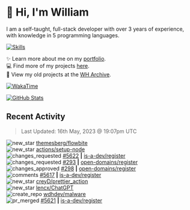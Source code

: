 # 👋 Hi, I'm William
I am a self-taught, full-stack developer with over 3 years of experience, with knowledge in 5 programming languages.

[![Skills](https://skillicons.dev/icons?i=css,cloudflare,discord,bots,docker,express,firebase,git,github,githubactions,html,js,linux,md,mongodb,netlify,nodejs,py,tailwind,ts,vercel,vscode,wordpress,workers)](https://wdh.gg/dev)

✨️ Learn more about me on my [portfolio](https://wdh.gg/dev).
<br>
💻 Find more of my projects [here](https://wdh.gg/github-org).
<br>
📁 View my old projects at the [WH Archive](https://wdh.gg/github-archive).

[![WakaTime](https://wakatime.com/badge/user/817e29c1-e1ac-4adc-936b-37bfa447c165.svg?style=for-the-badge)](https://wdh.gg/wakatime)

[![GitHub Stats](https://github-readme-stats.vercel.app/api?username=williamdavidharrison&theme=algolia&show_icons=true&border_radius=8&count_private=true&include_all_commits=true)](https://wdh.gg/github)

## Recent Activity
<!--RECENT_ACTIVITY:last_update-->
> Last Updated: 16th May, 2023 @ 19:07pm UTC
<!--RECENT_ACTIVITY:last_update_end-->

<!--RECENT_ACTIVITY:start-->
![new_star](https://cdn.jsdelivr.net/gh/Readme-Workflows/Readme-Icons@main/icons/octicons/StarredRepositoryYellow.svg) [themesberg/flowbite](https://github.com/themesberg/flowbite)<br>
![new_star](https://cdn.jsdelivr.net/gh/Readme-Workflows/Readme-Icons@main/icons/octicons/StarredRepositoryYellow.svg) [actions/setup-node](https://github.com/actions/setup-node)<br>
![changes_requested](https://cdn.jsdelivr.net/gh/Readme-Workflows/Readme-Icons@main/icons/octicons/RequestedChanges.svg) [#5622](https://github.com/is-a-dev/register/pull/5622#pullrequestreview-1427638319) **|** [is-a-dev/register](https://github.com/is-a-dev/register)<br>
![changes_requested](https://cdn.jsdelivr.net/gh/Readme-Workflows/Readme-Icons@main/icons/octicons/RequestedChanges.svg) [#293](https://github.com/open-domains/register/pull/293#pullrequestreview-1427637919) **|** [open-domains/register](https://github.com/open-domains/register)<br>
![changes_approved](https://cdn.jsdelivr.net/gh/Readme-Workflows/Readme-Icons@main/icons/octicons/ApprovedChanges.svg) [#298](https://github.com/open-domains/register/pull/298#pullrequestreview-1427636246) **|** [open-domains/register](https://github.com/open-domains/register)<br>
![comments](https://cdn.jsdelivr.net/gh/Readme-Workflows/Readme-Icons@main/icons/octicons/Comment.svg) [#5617](https://github.com/is-a-dev/register/pull/5617#issuecomment-1548906216) **|** [is-a-dev/register](https://github.com/is-a-dev/register)<br>
![new_star](https://cdn.jsdelivr.net/gh/Readme-Workflows/Readme-Icons@main/icons/octicons/StarredRepositoryYellow.svg) [creyD/prettier_action](https://github.com/creyD/prettier_action)<br>
![new_star](https://cdn.jsdelivr.net/gh/Readme-Workflows/Readme-Icons@main/icons/octicons/StarredRepositoryYellow.svg) [lencx/ChatGPT](https://github.com/lencx/ChatGPT)<br>
![create_repo](https://cdn.jsdelivr.net/gh/Readme-Workflows/Readme-Icons@main/icons/octicons/Repository.svg) [wdhdev/malware](https://github.com/wdhdev/malware)<br>
![pr_merged](https://cdn.jsdelivr.net/gh/Readme-Workflows/Readme-Icons@main/icons/octicons/PullRequestMerged.svg) [#5621](https://github.com/is-a-dev/register/pull/5621) **|** [is-a-dev/register](https://github.com/is-a-dev/register)<br>
<!--RECENT_ACTIVITY:end-->
